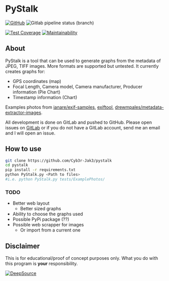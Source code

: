 # PyStalk

[![GitHub](https://img.shields.io/github/license/Cyb3r-Jak3/pystalk?style=flat)](https://github.com/Cyb3r-Jak3/PyStalk/blob/master/LICENSE) ![Gitlab pipeline status (branch)](https://img.shields.io/gitlab/pipeline/Cyb3r-Jak3/pystalk/master?label=Build&style=flat)  

[![Test Coverage](https://api.codeclimate.com/v1/badges/896b338971314c13a56e/test_coverage)](https://codeclimate.com/github/Cyb3r-Jak3/PyStalk/test_coverage) [![Maintainability](https://api.codeclimate.com/v1/badges/896b338971314c13a56e/maintainability)](https://codeclimate.com/github/Cyb3r-Jak3/PyStalk/maintainability)

## About

PyStalk is a tool that can be used to generate graphs from the metadata of JPEG, TIFF images. More formats are supported but untested.
It currently creates graphs for:

- GPS coordinates (map)
- Focal Length, Camera model, Camera manufacturer, Producer information (Pie Chart)
- Timestamp information (Chart)

Examples photos from [ianare/exif-samples](https://github.com/ianare/exif-samples/tree/master/jpg/gps), [exiftool](https://owl.phy.queensu.ca/~phil/exiftool/sample_images.html), [drewmpales/metadata-extractor-images](https://github.com/drewnoakes/metadata-extractor-images).

All development is done on GitLab and pushed to GitHub.
Please open issues on [GitLab](https://gitlab.com/Cyb3r-Jak3/PyStalk/issues) or if you do not have a GitLab account, send me an email and I will open an issue.

## How to use

```bash
git clone https://github.com/Cyb3r-Jak3/pystalk
cd pystalk
pip install -r requirements.txt
python PyStalk.py <Path to files>
#i.e. python PyStalk.py tests/ExamplePhotos/
```

### TODO

- Better web layout
  - Better sized graphs
- Ability to choose the graphs used
- Possible PyPi package (??)
- Possible web scrapper for images
  - Or import from a current one

## Disclaimer

This is for educational/proof of concept purposes only. What you do with this program is **your** responsibility.

[![DeepSource](https://static.deepsource.io/deepsource-badge-light.svg)](https://deepsource.io/gl/Cyb3r-Jak3/PyStalk/?ref=repository-badge)
